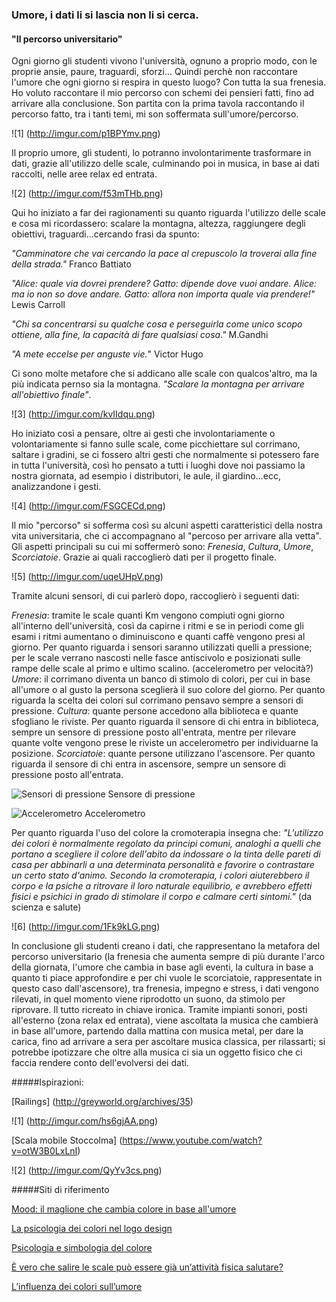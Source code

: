 ### Umore, i dati li si lascia non li si cerca.

#### "Il percorso universitario" 

Ogni giorno gli studenti vivono l'università, ognuno a proprio modo, con le proprie ansie, paure, traguardi, sforzi...
Quindi perchè non raccontare l'umore che ogni giorno si respira in questo luogo? Con tutta la sua frenesia. 
Ho voluto raccontare il mio percorso con schemi dei pensieri fatti, fino ad arrivare alla conclusione. 
Son partita con la prima tavola raccontando il percorso fatto, tra i tanti temi, mi son soffermata sull'umore/percorso.

![1] (http://imgur.com/p1BPYmv.png) 

Il proprio umore, gli studenti, lo potranno involontarimente trasformare in dati, grazie all'utilizzo delle scale, culminando poi in musica, in base ai dati raccolti, nelle aree relax ed entrata. 

![2] (http://imgur.com/f53mTHb.png) 

Qui ho iniziato a far dei ragionamenti su quanto riguarda l'utilizzo delle scale e cosa mi ricordassero: scalare la montagna, altezza, raggiungere degli obiettivi, traguardi...cercando frasi da spunto:

*"Camminatore che vai cercando la pace al crepuscolo la troverai alla fine della strada."*
Franco Battiato

*"Alice: quale via dovrei prendere? Gatto: dipende dove vuoi andare. Alice: ma io non so dove andare. 
Gatto: allora non importa quale via prendere!"*
Lewis Carroll

*"Chi sa concentrarsi su qualche cosa e perseguirla come unico scopo ottiene, alla fine, la capacità di fare 
qualsiasi cosa."*
M.Gandhi

*"A mete eccelse per anguste vie.*"
Victor Hugo 

Ci sono molte metafore che si addicano alle scale con qualcos'altro, ma la più indicata pernso sia la montagna. 
*"Scalare la montagna per arrivare all'obiettivo finale"*. 


![3] (http://imgur.com/kvIIdqu.png) 

Ho iniziato così a pensare, oltre ai gesti che involontariamente o volontariamente si fanno sulle scale, come picchiettare sul corrimano, saltare i gradini, se ci fossero altri gesti che normalmente si potessero fare in tutta l'università, così ho pensato a tutti i luoghi dove noi passiamo la nostra giornata, ad esempio i distributori, le aule, il giardino...ecc, analizzandone i gesti. 

![4] (http://imgur.com/FSGCECd.png) 

Il mio "percorso" si sofferma così su alcuni aspetti caratteristici della nostra vita universitaria, che ci accompagnano al "percoso per arrivare alla vetta". Gli aspetti principali su cui mi soffermerò sono: 
*Frenesia*, *Cultura*, *Umore*, *Scorciatoie*. Grazie ai quali raccoglierò dati per il progetto finale. 

![5] (http://imgur.com/uqeUHpV.png) 

Tramite alcuni sensori, di cui parlerò dopo, raccoglierò i seguenti dati:

*Frenesia*: tramite le scale quanti Km vengono compiuti ogni giorno all'interno dell'università, così da capirne i ritmi e se in periodi come gli esami i ritmi aumentano o diminuiscono e quanti caffè vengono presi al giorno.
Per quanto riguarda i sensori saranno utilizzati quelli a pressione; per le scale verrano nascosti nelle fasce antiscivolo e posizionati sulle rampe delle scale al primo e ultimo scalino. (accelerometro per velocità?) 
*Umore*: il corrimano diventa un banco di stimolo di colori, per cui in base all'umore o al gusto la persona sceglierà il suo colore del giorno. Per quanto riguarda la scelta dei colori sul corrimano pensavo sempre a sensori di pressione.
*Cultura*: quante persone accedono alla biblioteca e quante sfogliano le riviste. Per quanto riguarda il sensore di chi entra in biblioteca, sempre un sensore di pressione posto all'entrata, mentre per rilevare quante volte vengono prese le riviste un accelerometro per individuarne la posizione.
*Scorciatoie*: quante persone utilizzano l'ascensore. Per quanto riguarda il sensore di chi entra in ascensore, sempre un sensore di pressione posto all'entrata.

![Sensori di pressione](http://imgur.com/mlWkToi.png)
Sensore di pressione

![Accelerometro](http://imgur.com/RPT00mt.png)
Accelerometro


Per quanto riguarda l'uso del colore la cromoterapia insegna che: *"L'utilizzo dei colori è normalmente regolato da principi comuni, analoghi a quelli che portano a scegliere il colore dell'abito da indossare o la tinta delle pareti di casa per abbinarli a una determinata personalità e favorire o contrastare un certo stato d'animo. Secondo la cromoterapia, i colori aiuterebbero il corpo e la psiche a ritrovare il loro naturale equilibrio, e avrebbero effetti fisici e psichici in grado di stimolare il corpo e calmare certi sintomi."* (da scienza e salute)



![6] (http://imgur.com/1Fk9kLG.png) 


In conclusione gli studenti creano i dati, che rappresentano la metafora del percorso universitario (la frenesia che aumenta sempre di più durante l'arco della giornata, l'umore che cambia in base agli eventi, la cultura in base a quanto ti piace approfondire e per chi vuole le scorciatoie, rappresentate in questo caso dall'ascensore), tra frenesia, impegno e stress, i dati vengono rilevati, in quel momento viene riprodotto un suono, da stimolo per riprovare. Il tutto ricreato in chiave ironica. Tramite impianti sonori, posti all'esterno (zona relax ed entrata), viene ascoltata la musica che cambierà in base all'umore, partendo dalla mattina con musica metal, per dare la carica, fino ad arrivare a sera per ascoltare musica classica, per rilassarti; si potrebbe ipotizzare che oltre alla musica ci sia un oggetto fisico che ci faccia rendere conto dell'evolversi dei dati. 

#####Ispirazioni:

[Railings] (http://greyworld.org/archives/35) 

![1] (http://imgur.com/hs6gjAA.png)

[Scala mobile Stoccolma] (https://www.youtube.com/watch?v=otW3B0LxLnI) 

![2] (http://imgur.com/QyYv3cs.png)




#####Siti di riferimento

[Mood: il maglione che cambia colore in base all'umore](http://www.nextme.it/societa/concept-e-design/6930-mood-maglione-cambia-colore-umore )

[La psicologia dei colori nel logo design](http://www.antartika.it/psicologia-dei-colori-nel-logo-design/)

[Psicologia e simbologia del colore](http://www.oikos-group.it/contenuti/colore/colore-e-cultura/psicologia-archivio3)

[È vero che salire le scale può essere già un’attività fisica salutare?](http://www.corriere.it/salute/cardiologia/14_gennaio_13/vero-che-salire-scale-puo-essere-gia-un-attivita-fisica-salutare-28c9e3b2-7c4d-11e3-bc95-3898e25f75f1.shtml)

[L’influenza dei colori sull’umore](http://www.colori-soleggiati.it/ita/ulteriori-informazioni/i-colori-ed-il-loro-influsso-sullambiente/linfluenza-dei-colori-sullumore)










